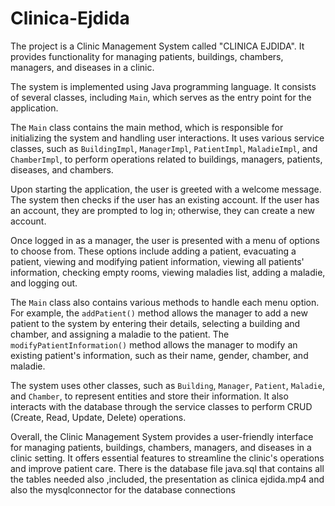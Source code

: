 # Clinica-Ejdida
The project is a Clinic Management System called "CLINICA EJDIDA". It provides functionality for managing patients, buildings, chambers, managers, and diseases in a clinic.

The system is implemented using Java programming language. It consists of several classes, including `Main`, which serves as the entry point for the application.

The `Main` class contains the main method, which is responsible for initializing the system and handling user interactions. It uses various service classes, such as `BuildingImpl`, `ManagerImpl`, `PatientImpl`, `MaladieImpl`, and `ChamberImpl`, to perform operations related to buildings, managers, patients, diseases, and chambers.

Upon starting the application, the user is greeted with a welcome message. The system then checks if the user has an existing account. If the user has an account, they are prompted to log in; otherwise, they can create a new account.

Once logged in as a manager, the user is presented with a menu of options to choose from. These options include adding a patient, evacuating a patient, viewing and modifying patient information, viewing all patients' information, checking empty rooms, viewing maladies list, adding a maladie, and logging out.

The `Main` class also contains various methods to handle each menu option. For example, the `addPatient()` method allows the manager to add a new patient to the system by entering their details, selecting a building and chamber, and assigning a maladie to the patient. The `modifyPatientInformation()` method allows the manager to modify an existing patient's information, such as their name, gender, chamber, and maladie.

The system uses other classes, such as `Building`, `Manager`, `Patient`, `Maladie`, and `Chamber`, to represent entities and store their information. It also interacts with the database through the service classes to perform CRUD (Create, Read, Update, Delete) operations.

Overall, the Clinic Management System provides a user-friendly interface for managing patients, buildings, chambers, managers, and diseases in a clinic setting. It offers essential features to streamline the clinic's operations and improve patient care.
There is the database file java.sql that contains all the tables needed also ,included, the presentation as clinica ejdida.mp4 and also the mysqlconnector for the database connections
